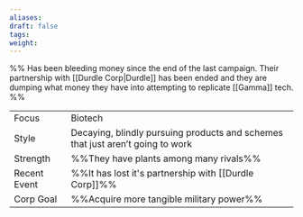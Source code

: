 ```yaml
---
aliases: 
draft: false
tags: 
weight:
---
```

%%
Has been bleeding money since the end of the last campaign.
Their partnership with [[Durdle Corp|Durdle]] has been ended and they are dumping what money they have into attempting to replicate [[Gamma]] tech.
%%

|              |                                                                                |
| ------------ | ------------------------------------------------------------------------------ |
| Focus        | Biotech                                                                        |
| Style        | Decaying, blindly pursuing products and schemes that just aren’t going to work |
| Strength     | %%They have plants among many rivals%%                                         |
| Recent Event | %%It has lost it's partnership with [[Durdle Corp]]%%                          |
| Corp Goal    | %%Acquire more tangible military power%%                                       |
